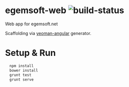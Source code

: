 egemsoft-web ![build-status](http://img.shields.io/travis/egemsoft/egemsoft-web.svg?style=flat)
============

Web app for egemsoft.net

Scaffolding via [yeoman-angular](https://github.com/yeoman/generator-angular) generator.

Setup & Run
===========
```bash
  npm install
  bower install
  grunt test
  grunt serve
```  
